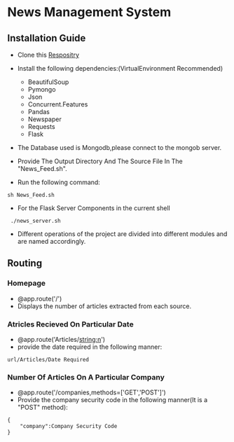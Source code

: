 # News Management System
## Installation Guide
* Clone this [Respositry](https://github.com/svkausthubh/Intellimind)
* Install the following dependencies:(VirtualEnvironment Recommended)
    
    * BeautifulSoup
    * Pymongo
    * Json
    * Concurrent.Features
    * Pandas
    * Newspaper
    * Requests
    * Flask
* The Database used is Mongodb,please connect to the mongob server.

* Provide The Output Directory And The Source File In The "News_Feed.sh".

* Run the following command:
```
sh News_Feed.sh
```
* For the Flask Server Components in the current shell
```
 ./news_server.sh
```
* Different operations of the project are divided into different modules and are named accordingly.

## Routing

### Homepage
* @app.route('/')
* Displays the number of articles extracted from each source.

### Atricles Recieved On Particular Date
* @app.route('Articles/<string:n>')
* provide the date required in the following manner:
```
url/Articles/Date Required
```
### Number Of Articles On A Particular Company
* @app.route('/companies,methods=['GET','POST']')
* Provide the company security code in the following manner(It is a "POST" method):
```
{
    "company":Company Security Code
}


